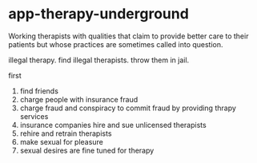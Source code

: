 # app-therapy-underground
Working therapists with qualities that claim to provide better care to their patients but whose practices are sometimes called into question.

illegal therapy. find illegal therapists. throw them in jail.

first
1. find friends
2. charge people with insurance fraud
3. charge fraud and conspiracy to commit fraud by providing thrapy services
4. insurance companies hire and sue unlicensed therapists
5. rehire and retrain therapists
6. make sexual for pleasure
7. sexual desires are fine tuned for therapy
